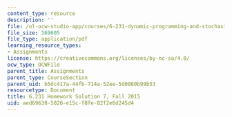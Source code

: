 ```yaml
---
content_type: resource
description: ''
file: /ol-ocw-studio-app/courses/6-231-dynamic-programming-and-stochastic-control-fall-2015/aed696385026e15cf8fe82f2e6d245d4_MIT6_231F15_Solution7.pdf
file_size: 169605
file_type: application/pdf
learning_resource_types:
- Assignments
license: https://creativecommons.org/licenses/by-nc-sa/4.0/
ocw_type: OCWFile
parent_title: Assignments
parent_type: CourseSection
parent_uid: b5dc417a-44fb-714a-52ee-5d0860b99b53
resourcetype: Document
title: 6.231 Homework Solution 7, Fall 2015
uid: aed69638-5026-e15c-f8fe-82f2e6d245d4
---
```


